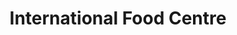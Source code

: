 ---
title: "International Food Centre"
url: /bristol/international-food-centre/
shop: Supermarkt
---